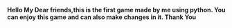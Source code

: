 **Hello My Dear friends,this is the first game made by me using python. You can enjoy this game and can also make changes in it. Thank You**
